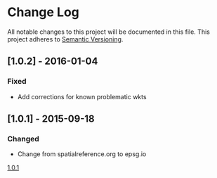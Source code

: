 # Change Log
All notable changes to this project will be documented in this file.
This project adheres to [Semantic Versioning](http://semver.org/).

## [1.0.2] - 2016-01-04
### Fixed
* Add corrections for known problematic wkts

## [1.0.1] - 2015-09-18 
### Changed
* Change from spatialreference.org to epsg.io

[1.0.1](https://github.com/koopjs/spatialreference/compare/v1.0.0...v1.0.1)

